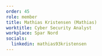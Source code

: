 ```yaml
---
order: 45
role: member
title: Mathias Kristensen (Mathias)
worktitle: Cyber Security Analyst
workplace: Spar Nord
socials:
  linkedin: mathias93kristensen
---
```

